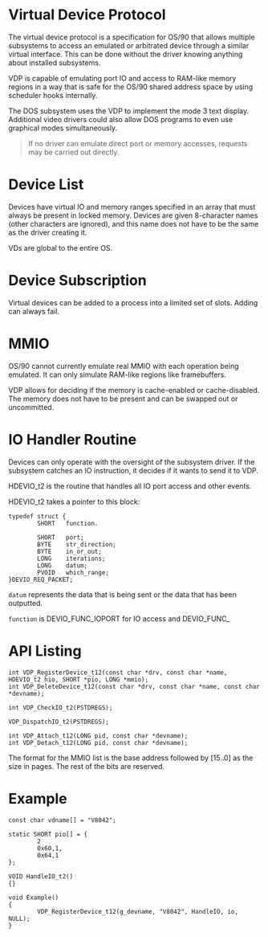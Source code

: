 # Virtual Device Protocol

The virtual device protocol is a specification for OS/90 that allows multiple subsystems to access an emulated or arbitrated device through a similar virtual interface. This can be done without the driver knowing anything about installed subsystems.

VDP is capable of emulating port IO and access to RAM-like memory regions in a way that is safe for the OS/90 shared address space by using scheduler hooks internally.

The DOS subsystem uses the VDP to implement the mode 3 text display. Additional video drivers could also allow DOS programs to even use graphical modes simultaneously.

> If no driver can emulate direct port or memory accesses, requests may be carried out directly.

# Device List

Devices have virtual IO and memory ranges specified in an array that must always be present in locked memory. Devices are given 8-character names (other characters are ignored), and this name does not have to be the same as the driver creating it.

VDs are global to the entire OS.

# Device Subscription

Virtual devices can be added to a process into a limited set of slots. Adding can always fail.

# MMIO

OS/90 cannot currently emulate real MMIO with each operation being emulated. It can only simulate RAM-like regions like framebuffers.

VDP allows for deciding if the memory is cache-enabled or cache-disabled. The memory does not have to be present and can be swapped out or uncommitted.

# IO Handler Routine

Devices can only operate with the oversight of the subsystem driver. If the subsystem catches an IO instruction, it decides if it wants to send it to VDP.

HDEVIO_t2 is the routine that handles all IO port access and other events.

HDEVIO_t2 takes a pointer to this block:

```
typedef struct {
        SHORT   function.

        SHORT   port;
        BYTE    str_direction;
        BYTE    in_or_out;
        LONG    iterations;
        LONG    datum;
        PVOID   which_range;
}DEVIO_REQ_PACKET;
```

`datum` represents the data that is being sent or the data that has been outputted.

`function` is DEVIO_FUNC_IOPORT for IO access and DEVIO_FUNC_

# API Listing


```
int VDP_RegisterDevice_t12(const char *drv, const char *name, HDEVIO_t2 hio, SHORT *pio, LONG *mmio);
int VDP_DeleteDevice_t12(const char *drv, const char *name, const char *devname);

int VDP_CheckIO_t2(PSTDREGS);

VDP_DispatchIO_t2(PSTDREGS);

int VDP_Attach_t12(LONG pid, const char *devname);
int VDP_Detach_t12(LONG pid, const char *devname);
```

The format for the MMIO list is the base address followed by [15..0] as the size in pages. The rest of the bits are reserved.

# Example

```
const char vdname[] = "V8042";

static SHORT pio[] = {
        2
        0x60,1,
        0x64,1
};

VOID HandleIO_t2()
{}

void Example()
{
        VDP_RegisterDevice_t12(g_devname, "V8042", HandleIO, io, NULL);
}
```
